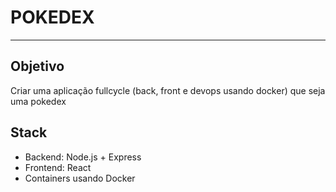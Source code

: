 # POKEDEX
---
## Objetivo
Criar uma aplicação fullcycle (back, front e devops usando docker) que seja uma pokedex


## Stack
- Backend: Node.js + Express
- Frontend: React
- Containers usando Docker
